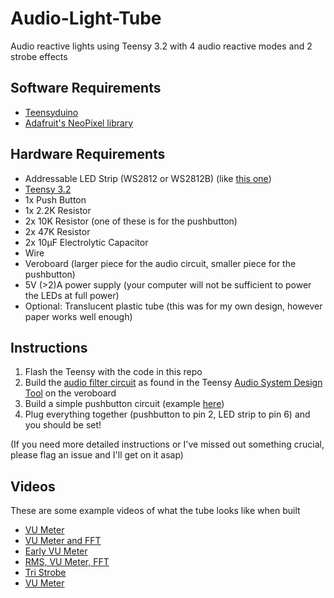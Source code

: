 # Audio-Light-Tube
Audio reactive lights using Teensy 3.2 with 4 audio reactive modes and 2 strobe effects

## Software Requirements

* [Teensyduino](https://www.pjrc.com/teensy/td_download.html)
* [Adafruit's NeoPixel library](https://github.com/adafruit/Adafruit_NeoPixel)

## Hardware Requirements

* Addressable LED Strip (WS2812 or WS2812B) (like [this one](http://www.banggood.com/5M-WS2812B-5050-RGB-Waterproof-IP67-150-LED-Strip-Light-Dream-Color-Changing-Individual-Addressable-DC-5V-p-998626.html))
* [Teensy 3.2](https://www.pjrc.com/store/teensy32.html)
* 1x Push Button
* 1x 2.2K Resistor
* 2x 10K Resistor (one of these is for the pushbutton)
* 2x 47K Resistor
* 2x 10µF Electrolytic Capacitor
* Wire
* Veroboard (larger piece for the audio circuit, smaller piece for the pushbutton)
* 5V (>2)A power supply (your computer will not be sufficient to power the LEDs at full power)
* Optional: Translucent plastic tube (this was for my own design, however paper works well enough)

## Instructions

1. Flash the Teensy with the code in this repo
2. Build the [audio filter circuit](http://www.pjrc.com/teensy/gui/img/adccircuit.png) as found in the Teensy [Audio System Design Tool](http://www.pjrc.com/teensy/gui/?info=AudioInputAnalog) on the veroboard
3. Build a simple pushbutton circuit (example [here](https://www.arduino.cc/en/Tutorial/Button))
4. Plug everything together (pushbutton to pin 2, LED strip to pin 6) and you should be set!

(If you need more detailed instructions or I've missed out something crucial, please flag an issue and I'll get on it asap)

## Videos

These are some example videos of what the tube looks like when built

* [VU Meter](https://www.instagram.com/p/BDy3RBps9bD/)
* [VU Meter and FFT](https://www.instagram.com/p/BBLUfYAs9ZM/)
* [Early VU Meter](https://www.instagram.com/p/BBDU6mtM9UL/)
* [RMS, VU Meter, FFT](https://www.instagram.com/p/BBDl6d-s9XM/)
* [Tri Strobe](https://www.instagram.com/p/BBERNn-M9RZ/)
* [VU Meter](https://www.instagram.com/p/BBFpUmjs9Re/)
